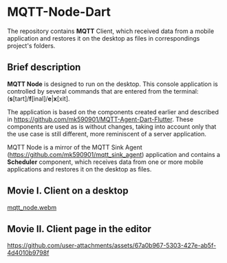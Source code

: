 # MQTT-Node-Dart

The repository contains __MQTT__ Client, which received data from a mobile application and restores it on the desktop as files in correspondings project's folders.

## Brief description
__MQTT Node__ is designed to run on the desktop. This console application is controlled by several commands that are entered from the terminal: (__s__[tart]/__f__[inal]/__e__|__x__[xit].

The application is based on the components created earlier and described in https://github.com/mk590901/MQTT-Agent-Dart-Flutter. These components are used as is without changes, taking into account only that the use case is still different, more reminiscent of a server application.

MQTT Node is a mirror of the MQTT Sink Agent (https://github.com/mk590901/mqtt_sink_agent) application and contains a __Scheduler__ component, which receives data from one or more mobile applications and restores it on the desktop as files.

## Movie I. Client on a desktop

[mqtt_node.webm](https://github.com/user-attachments/assets/db0b9cdb-1b98-4b9d-836b-66289815604c)

## Movie II. Client page in the editor

https://github.com/user-attachments/assets/67a0b967-5303-427e-ab5f-4d4010b9798f

